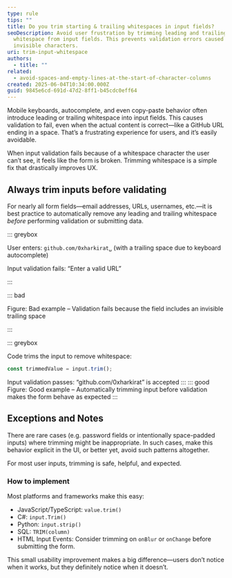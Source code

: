 ```yaml
---
type: rule
tips: ""
title: Do you trim starting & trailing whitespaces in input fields?
seoDescription: Avoid user frustration by trimming leading and trailing
  whitespace from input fields. This prevents validation errors caused by
  invisible characters.
uri: trim-input-whitespace
authors:
  - title: ""
related:
  - avoid-spaces-and-empty-lines-at-the-start-of-character-columns
created: 2025-06-04T10:34:00.000Z
guid: 9845e6cd-691d-47d2-8ff1-b45cdc0eff64
---
```

Mobile keyboards, autocomplete, and even copy-paste behavior often introduce leading or trailing whitespace into input fields. This causes validation to fail, even when the actual content is correct—like a GitHub URL ending in a space. That’s a frustrating experience for users, and it’s easily avoidable.

<!--endintro-->

When input validation fails because of a whitespace character the user can’t see, it feels like the form is broken. Trimming whitespace is a simple fix that drastically improves UX.

## Always trim inputs before validating

For nearly all form fields—email addresses, URLs, usernames, etc.—it is best practice to automatically remove any leading and trailing whitespace *before* performing validation or submitting data.

::: greybox

User enters: `github.com/0xharkirat␣` (with a trailing space due to keyboard autocomplete)

Input validation fails: “Enter a valid URL”

:::

::: bad

Figure: Bad example – Validation fails because the field includes an invisible trailing space

:::

::: greybox

Code trims the input to remove whitespace:

```js
const trimmedValue = input.trim();
```

Input validation passes: “github.com/0xharkirat” is accepted
:::
::: good
Figure: Good example – Automatically trimming input before validation makes the form behave as expected
:::

## Exceptions and Notes

There are rare cases (e.g. password fields or intentionally space-padded inputs) where trimming might be inappropriate. In such cases, make this behavior explicit in the UI, or better yet, avoid such patterns altogether.

For most user inputs, trimming is safe, helpful, and expected.

### How to implement

Most platforms and frameworks make this easy:

* JavaScript/TypeScript: `value.trim()`
* C#: `input.Trim()`
* Python: `input.strip()`
* SQL: `TRIM(column)`
* HTML Input Events: Consider trimming on `onBlur` or `onChange` before submitting the form.

This small usability improvement makes a big difference—users don’t notice when it works, but they definitely notice when it doesn’t.
